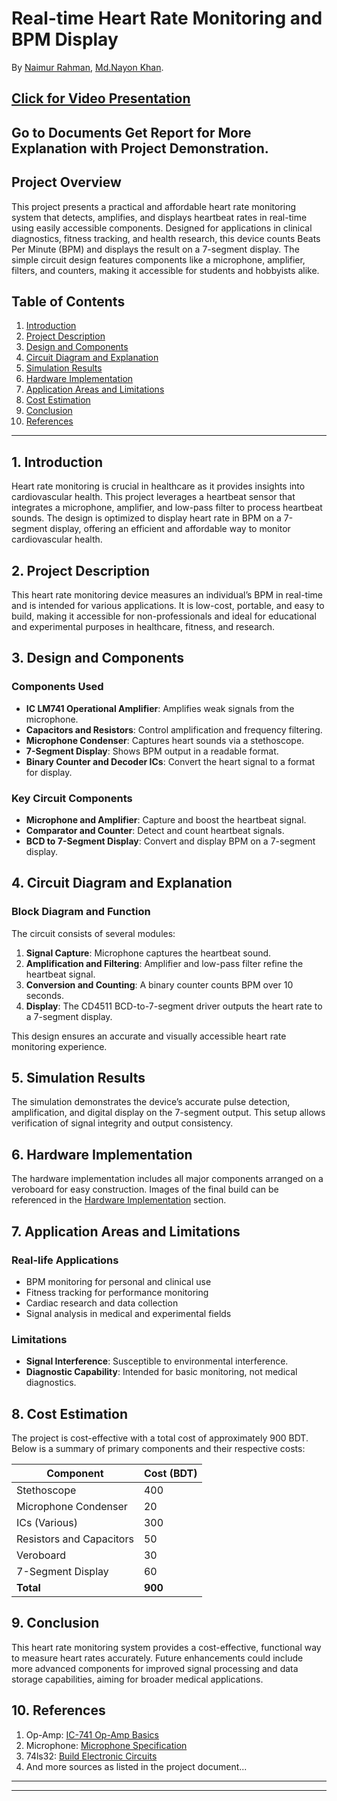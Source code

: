 # Real-time Heart Rate Monitoring and BPM Display
By [Naimur Rahman](https://github.com/nayeem-rafi), [Md.Nayon Khan](https://github.com/nayon045).

## [Click for Video Presentation](https://drive.google.com/drive/folders/1ES1MQiooYIQ9b5-67jWGU9l0O2tWrXez?usp=drive_link)
## Go to Documents Get Report for More Explanation with Project Demonstration.
## Project Overview

This project presents a practical and affordable heart rate monitoring system that detects, amplifies, and displays heartbeat rates in real-time using easily accessible components. Designed for applications in clinical diagnostics, fitness tracking, and health research, this device counts Beats Per Minute (BPM) and displays the result on a 7-segment display. The simple circuit design features components like a microphone, amplifier, filters, and counters, making it accessible for students and hobbyists alike.

## Table of Contents

1.  [Introduction](#introduction)
2.  [Project Description](#project-description)
3.  [Design and Components](#design-and-components)
4.  [Circuit Diagram and Explanation](#circuit-diagram-and-explanation)
5.  [Simulation Results](#simulation-results)
6.  [Hardware Implementation](#hardware-implementation)
7.  [Application Areas and Limitations](#application-areas-and-limitations)
8.  [Cost Estimation](#cost-estimation)
9.  [Conclusion](#conclusion)
10. [References](#references)

---

## 1. Introduction

Heart rate monitoring is crucial in healthcare as it provides insights into cardiovascular health. This project leverages a heartbeat sensor that integrates a microphone, amplifier, and low-pass filter to process heartbeat sounds. The design is optimized to display heart rate in BPM on a 7-segment display, offering an efficient and affordable way to monitor cardiovascular health.

## 2. Project Description

This heart rate monitoring device measures an individual’s BPM in real-time and is intended for various applications. It is low-cost, portable, and easy to build, making it accessible for non-professionals and ideal for educational and experimental purposes in healthcare, fitness, and research.

## 3. Design and Components

### Components Used

- **IC LM741 Operational Amplifier**: Amplifies weak signals from the microphone.
- **Capacitors and Resistors**: Control amplification and frequency filtering.
- **Microphone Condenser**: Captures heart sounds via a stethoscope.
- **7-Segment Display**: Shows BPM output in a readable format.
- **Binary Counter and Decoder ICs**: Convert the heart signal to a format for display.

### Key Circuit Components

- **Microphone and Amplifier**: Capture and boost the heartbeat signal.
- **Comparator and Counter**: Detect and count heartbeat signals.
- **BCD to 7-Segment Display**: Convert and display BPM on a 7-segment display.

## 4. Circuit Diagram and Explanation

### Block Diagram and Function

The circuit consists of several modules:
1. **Signal Capture**: Microphone captures the heartbeat sound.
2. **Amplification and Filtering**: Amplifier and low-pass filter refine the heartbeat signal.
3. **Conversion and Counting**: A binary counter counts BPM over 10 seconds.
4. **Display**: The CD4511 BCD-to-7-segment driver outputs the heart rate to a 7-segment display.

This design ensures an accurate and visually accessible heart rate monitoring experience.

## 5. Simulation Results

The simulation demonstrates the device’s accurate pulse detection, amplification, and digital display on the 7-segment output. This setup allows verification of signal integrity and output consistency.

## 6. Hardware Implementation

The hardware implementation includes all major components arranged on a veroboard for easy construction. Images of the final build can be referenced in the [Hardware Implementation](#hardware-implementation) section.

## 7. Application Areas and Limitations

### Real-life Applications
- BPM monitoring for personal and clinical use
- Fitness tracking for performance monitoring
- Cardiac research and data collection
- Signal analysis in medical and experimental fields

### Limitations
- **Signal Interference**: Susceptible to environmental interference.
- **Diagnostic Capability**: Intended for basic monitoring, not medical diagnostics.

## 8. Cost Estimation

The project is cost-effective with a total cost of approximately 900 BDT. Below is a summary of primary components and their respective costs:

| Component                | Cost (BDT) |
|--------------------------|------------|
| Stethoscope              | 400        |
| Microphone Condenser     | 20         |
| ICs (Various)            | 300        |
| Resistors and Capacitors | 50         |
| Veroboard                | 30         |
| 7-Segment Display        | 60         |
| **Total**                | **900**    |

## 9. Conclusion

This heart rate monitoring system provides a cost-effective, functional way to measure heart rates accurately. Future enhancements could include more advanced components for improved signal processing and data storage capabilities, aiming for broader medical applications.

## 10. References

1. Op-Amp: [IC-741 Op-Amp Basics](https://www.electronicshub.org/ic-741-op-amp-basics/)
2. Microphone: [Microphone Specification](https://www.cuidevices.com/product/resource/cma-4544pf-w.pdf)
3. 74ls32: [Build Electronic Circuits](https://www.build-electronic-circuits.com/7400-series-integrated-circuits/74hc32-74ls32/)
4. And more sources as listed in the project document...

---


---

